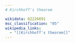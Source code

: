 ```yaml
---
# Kirchhoff's theorem

wikidata: Q2226691
msc_classification: "05"
wikipedia_links:
  - "[[Kirchhoff's theorem]]"
---
```

